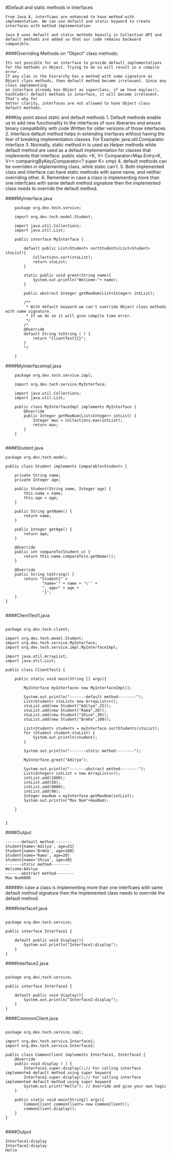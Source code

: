 #Default and static methods in Interfaces

    From Java 8, interfcaes are enhanced to have method with implementation. We can use default and static keyword to create interfaces with method implementation

    Java 8 uses default and static methods heavily in Collection API and default methods are added so that our code remains backward compatible.

####Overriding Methods on "Object" class methods:

    Its not possible for an interface to provide default implementations for the methods in Object. Trying to do so will result in a compile error.
    If any clas in the hierarchy has a method with same signature as Object class methods, then default method became irrelevant. Since any class implementing 
    an interface already has Object as superclass, if we have equlas(), hashCode() default methods in interface, it will become irrelevent. That's why for 
    better clarity, interfaces are not allowed to have Object class default methods.
    
 
###Key point about static and default methods
    1. Default methods enable us to add new functionality to the interfaces of ours liberaries and ensure binary compatibility with code 
       Written for older versions of those interfaces.
    2. Interface default method helps in extending inerfaces without having the fear of breaking implementation classes.
            For Example: java.util.Comparator interface
    3. Normally, static method in is used as Helper methods while default method are used as a default implementation for classes that implements that interface.
            public static <K, V> Comparator<Map.Entry<K, V>> comparingByKey(Comparator<? super K> cmp)
    4. default methods can be overriden in implementing class, while static can't.
    5. Both implemented class and interface can have static methods with same name, and neither overriding other.
    6. Remember in case a class is implementing more than one interfcaes with same default method signature then the implemented class 
       needs to override the default method.
 
 
####MyInterface.java    
```$xslt
    package org.dev.tech.service;
    
    import org.dev.tech.model.Student;
    
    import java.util.Collections;
    import java.util.List;
    
    public interface MyInterface {
    
        default public List<Student> sortStudents(List<Student> stuList){
            Collections.sort(stuList);
            return stuList;
        }
    
        static public void greet(String name){
            System.out.println("Welcome:"+ name);
        }
    
        public abstract Integer getMaxNum(List<Integer> intList);
    
        /**
         * With default keyword we can't override Object class methods with same signature.
         * If we do so it will give compile time error.
         */
        /*
        @Override
        default String toString ( ) {
            return "ClientTest1{}";
        }
        */
    
    }

```
 
####MyInterfaceImpl.java
```$xslt
    package org.dev.tech.service.impl;
    
    import org.dev.tech.service.MyInterface;
    
    import java.util.Collections;
    import java.util.List;
    
    public class MyInterfaceImpl implements MyInterface {
        @Override
        public Integer getMaxNum(List<Integer> intList) {
            Integer max = Collections.max(intList);
            return max;
        }
    }


``` 

####Student.java
```$xslt
package org.dev.tech.model;

public class Student implements Comparable<Student> {

    private String name;
    private Integer age;

    public Student(String name, Integer age) {
        this.name = name;
        this.age = age;
    }

    public String getName() {
        return name;
    }

    public Integer getAge() {
        return age;
    }

    @Override
    public int compareTo(Student o) {
        return this.name.compareTo(o.getName());
    }

    @Override
    public String toString() {
        return "Student{" +
                "name='" + name + '\'' +
                ", age=" + age +
                '}';
    }
}


```
####ClientTest1.java
```$xslt

package org.dev.tech.client;

import org.dev.tech.model.Student;
import org.dev.tech.service.MyInterface;
import org.dev.tech.service.impl.MyInterfaceImpl;

import java.util.ArrayList;
import java.util.List;

public class ClientTest1 {

    public static void main(String [] args){

        MyInterface myInterface= new MyInterfaceImpl();

        System.out.println("-------default method--------");
        List<Student> stuList= new ArrayList<>();
        stuList.add(new Student("Aditya",25));
        stuList.add(new Student("Rama",20));
        stuList.add(new Student("Shiva",30));
        stuList.add(new Student("Brmha",100));

        List<Student> students = myInterface.sortStudents(stuList);
        for (Student student:stuList) {
            System.out.println(student);
        }

        System.out.println("-------ststic method--------");

        MyInterface.greet("Aditya");

        System.out.println("-------abstract method--------");
        List<Integer> intList = new ArrayList<>();
        intList.add(1000);
        intList.add(50);
        intList.add(9000);
        intList.add(90);
        Integer maxNum = myInterface.getMaxNum(intList);
        System.out.println("Max Num"+maxNum);

    }


}

```
####Output
```
-------default method--------
Student{name='Aditya', age=25}
Student{name='Brmha', age=100}
Student{name='Rama', age=20}
Student{name='Shiva', age=30}
-------ststic method--------
Welcome:Aditya
-------abstract method--------
Max Num9000

```

#####In case a class is implementing more than one interfcaes with same default method signature then the implemented class needs to override the default method.

####Interface1.java
```$xslt

package org.dev.tech.service;

public interface Interface1 {

    default public void display(){
        System.out.println("Interface1:display");
    }
}

```

####Interface2.java
```$xslt

package org.dev.tech.service;

public interface Interface2 {

    default public void display(){
        System.out.println("Interface2:display");
    }
}

```

####CommonClient.java
```$xslt

package org.dev.tech.service.impl;

import org.dev.tech.service.Interface1;
import org.dev.tech.service.Interface2;

public class CommonClient implements Interface1, Interface2 {
    @Override
    public void display ( ) {
        Interface1.super.display();// For calling interface implemented default method using super keyword
        Interface2.super.display();// For calling interface implemented default method using super keyword
        System.out.print("Hello"); // Override and give your own logic
    }

    public static void main(String[] args){
        CommonClient commonClient= new CommonClient();
        commonClient.display();
    }
}


```


####Output
```$xslt
Interface1:display
Interface2:display
Hello
```